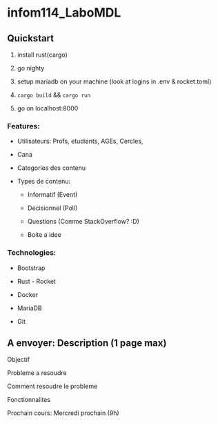 # infom114_LaboMDL

## Quickstart

1. install rust(cargo)

2. go nighty

3. setup mariadb on your machine (look at logins in .env & rocket.toml)

4. `cargo build` && `cargo run`

5. go on localhost:8000 

### Features:

+ Utilisateurs: Profs, etudiants, AGEs, Cercles, 

+ Cana

+ Categories des contenu

+ Types de contenu:

  + Informatif (Event)

  + Decisionnel (Poll)

  + Questions (Comme StackOverflow? :D)
  
  + Boite a idee 
  
### Technologies:

+ Bootstrap

+ Rust - Rocket

+ Docker

+ MariaDB

+ Git


## A envoyer: Description  (1 page max)

Objectif

Probleme a resoudre 

Comment resoudre le probleme

Fonctionnalites

Prochain cours: Mercredi prochain (9h)
